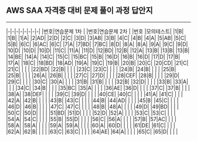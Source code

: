 ## AWS SAA 자격증 대비 문제 풀이 과정 답안지
---
|-|-|-|-|-|-|-|-|
|번호|연습문제 1차 | |번호|연습문제 2차 | |번호 |모의테스트|
|1|B| |1|B| |1|A|
|2|AD| |2|D| |2|C|
|3|D| |3|AB| |3|B|
|4|C| |4|B| |4|A|
|5|AB| |5|C| |5|B|
|6|C| |6|AC| |6|C|
|7|A| |7|BD| |7|BC|
|8|D| |8|A| |8|A|
|9|A| |9|C| |9|D|
|10|D| |10|D| |10|D|
|11|C| |11|A| |11|D|
|12|BD| |12|B| |12|A|
|13|B| |13|B| |13|B|
|14|BE| |14|A| |14|C|
|15|C| |15|BC| |15|B|
|16|D| |16|B| |16|D|
|17|D| |17|B| |17|A|
|18|C| |18|BD| |18|AD|
|19|A| |19|C| |19|B|
|20|B| |20|C| |20|CD|
|21|C| |21|C| | | |
|22|BD| |22|B| | | |
|23|C| |23|C| | | |
|24|B| |24|B| | | |
|25|B| |25|B| | | |
|26|A| |26|B| | | |
|27|C| |27|D| | | |
|28|CEF| |28|B| | | |
|29|D| |29|C| | | |
|30|C| |30|A| | | |
|31|B| |31|B| | | |
|32|B| |32|D| | | |
|33|B| |33|A| | | |
|34|C| |34|B| | | |
|35|BC| |35|A| | | |
|36|AE| |36|D| | | |
|37|C| |37|B| | | |
|38|A| |38|DEF| | | |
|39|C| |39|D| | | |
|40|CE| |40|C| | | |
|41|A| |41|C| | | |
|42|A| |42|B| | | |
|43|B| |43|C| | | |
|44|B| |44|AD| | | |
|45|B| |45|C| | | |
|46|D| |46|B| | | |
|47|C| |47|C| | | |
|48|B| |48|A| | | |
|49|D| |49|BD| | | |
|50|C| |50|D| | | |
|51|BD| |51|D| | | |
|52|D| |52|A| | | |
|53|C| |53|C| | | |
|54|A| |54|C| | | |
|55|B| |55|D| | | |
|56|C| |56|A| | | |
|57|B| |57|AC| | | |
|58|A| |58|A| | | |
|59|A| |59|A| | | |
|60|A| |60|D| | | |
|61|DE| |61|C| | | |
|62|A| |62|B| | | |
|63|C| |63|C| | | |
|64|AE| |64|A| | | |
|65|C| |65|D| | | |
